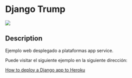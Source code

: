 # Django Trump
<img src="djtrump/static/djtrump/app.png">

## Description
Ejemplo web desplegado a plataformas app service.

Puede visitar el siguiente ejemplo en la siguiente dirección:

[How to deploy a Django app to Heroku](https://true-768.herokuapp.com/)

